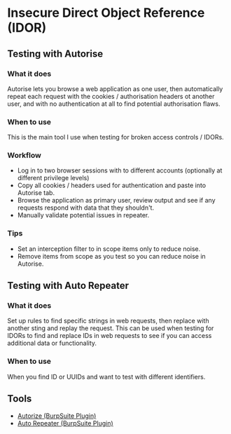 # Insecure Direct Object Reference (IDOR)

## Testing with Autorise

### What it does
Autorise lets you browse a web application as one user, then automatically repeat each request with the cookies / authorisation headers ot another user, and with no authentication at all to find potential authorisation flaws.

### When to use
This is the main tool I use when testing for broken access controls / IDORs.

### Workflow
- Log in to two browser sessions with to different accounts (optionally at different privilege levels)
- Copy all cookies / headers used for authentication and paste into Autorise tab.
- Browse the application as primary user, review output and see if any requests respond with data that they shouldn't.
- Manually validate potential issues in repeater.

### Tips
- Set an interception filter to in scope items only to reduce noise.
- Remove items from scope as you test so you can reduce noise in Autorise.

## Testing with Auto Repeater

### What it does
Set up rules to find specific strings in web requests, then replace with another sting and replay the request. This can be used when testing for IDORs to find and replace IDs in web requests to see if you can access additional data or functionality.

### When to use
When you find ID or UUIDs and want to test with different identifiers.

## Tools
- [Autorize (BurpSuite Plugin)](https://portswigger.net/bappstore/f9bbac8c4acf4aefa4d7dc92a991af2f)
- [Auto Repeater (BurpSuite Plugin)](https://portswigger.net/bappstore/f89f2837c22c4ab4b772f31522647ed8)
